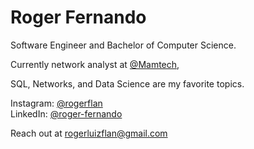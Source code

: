 # Roger Fernando

Software Engineer and Bachelor of Computer Science.

Currently network analyst at [@Mamtech](https://mamtecnologia.com.br/),

SQL, Networks, and Data Science are my favorite topics.

Instagram: [@rogerflan](https://www.instagram.com/rogerflan/)  
LinkedIn: [@roger-fernando](https://www.linkedin.com/in/roger-fernando/)

Reach out at [rogerluizflan@gmail.com](mailto:rogerluizflan@gmail.com)

